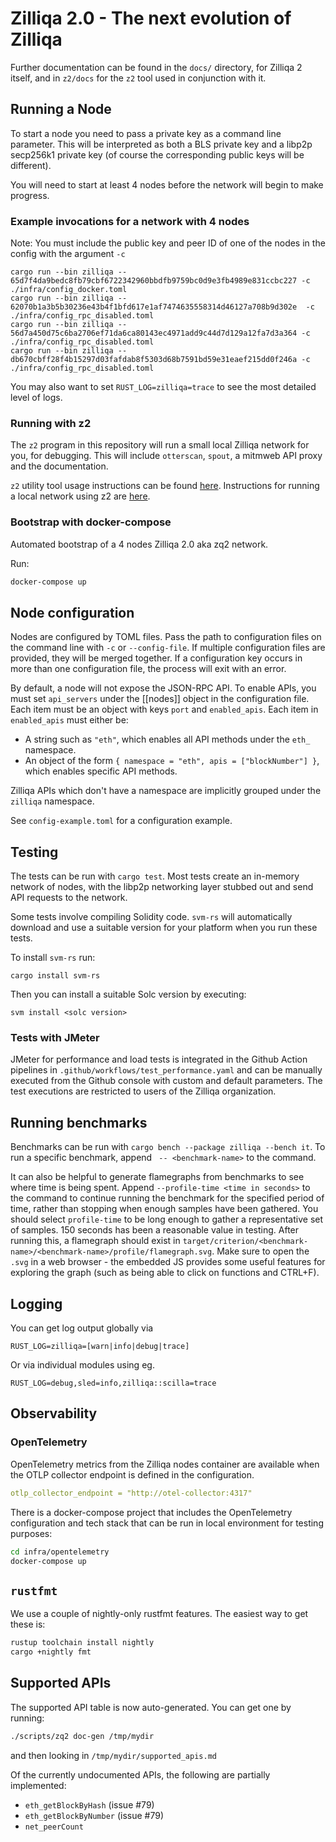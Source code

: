 # Zilliqa 2.0 - The next evolution of Zilliqa

Further documentation can be found in the `docs/` directory, for Zilliqa 2 itself, and in `z2/docs` for the `z2` tool used in conjunction with it.

## Running a Node

To start a node you need to pass a private key as a command line parameter.
This will be interpreted as both a BLS private key and a libp2p secp256k1 private key (of course the corresponding public keys will be different).

You will need to start at least 4 nodes before the network will begin to make progress.

### Example invocations for a network with 4 nodes

Note: You must include the public key and peer ID of one of the nodes in the config with the argument `-c`

```
cargo run --bin zilliqa -- 65d7f4da9bedc8fb79cbf6722342960bbdfb9759bc0d9e3fb4989e831ccbc227 -c ./infra/config_docker.toml
cargo run --bin zilliqa -- 62070b1a3b5b30236e43b4f1bfd617e1af7474635558314d46127a708b9d302e  -c ./infra/config_rpc_disabled.toml
cargo run --bin zilliqa -- 56d7a450d75c6ba2706ef71da6ca80143ec4971add9c44d7d129a12fa7d3a364 -c ./infra/config_rpc_disabled.toml
cargo run --bin zilliqa -- db670cbff28f4b15297d03fafdab8f5303d68b7591bd59e31eaef215dd0f246a -c ./infra/config_rpc_disabled.toml
```

You may also want to set `RUST_LOG=zilliqa=trace` to see the most detailed level of logs.

### Running with z2

The `z2` program in this repository will run a small local Zilliqa network for you, for debugging. This will include `otterscan`, `spout`, a mitmweb API proxy and the documentation.

`z2` utility tool usage instructions can be found [here](./z2/docs/README.md). Instructions for running a local network using z2 are [here](./z2/docs/local-network.md).


### Bootstrap with docker-compose

Automated bootstrap of a 4 nodes Zilliqa 2.0 aka zq2 network.

Run:

```bash
docker-compose up
```

## Node configuration

Nodes are configured by TOML files.
Pass the path to configuration files on the command line with `-c` or `--config-file`.
If multiple configuration files are provided, they will be merged together.
If a configuration key occurs in more than one configuration file, the process will exit with an error.

By default, a node will not expose the JSON-RPC API.
To enable APIs, you must set `api_servers` under the [[nodes]] object in the configuration file.
Each item must be an object with keys `port` and `enabled_apis`.
Each item in `enabled_apis` must either be:

* A string such as `"eth"`, which enables all API methods under the `eth_` namespace.
* An object of the form `{ namespace = "eth", apis = ["blockNumber"] }`, which enables specific API methods.

Zilliqa APIs which don't have a namespace are implicitly grouped under the `zilliqa` namespace.

See `config-example.toml` for a configuration example.

## Testing

The tests can be run with `cargo test`.
Most tests create an in-memory network of nodes, with the libp2p networking layer stubbed out and send API requests to the network.

Some tests involve compiling Solidity code.
`svm-rs` will automatically download and use a suitable version for your platform when you run these tests.

To install `svm-rs` run:

```
cargo install svm-rs
```

Then you can install a suitable Solc version by executing:

```
svm install <solc version>
```

### Tests with JMeter

JMeter for performance and load tests is integrated in the Github Action pipelines in `.github/workflows/test_performance.yaml` and can be manually executed from the Github console with custom and default parameters. The test executions are restricted to users of the Zilliqa organization.

## Running benchmarks

Benchmarks can be run with `cargo bench --package zilliqa --bench it`.
To run a specific benchmark, append ` -- <benchmark-name>` to the command.

It can also be helpful to generate flamegraphs from benchmarks to see where time is being spent.
Append `--profile-time <time in seconds>` to the command to continue running the benchmark for the specified period of time, rather than stopping when enough samples have been gathered.
You should select `profile-time` to be long enough to gather a representative set of samples.
150 seconds has been a reasonable value in testing.
After running this, a flamegraph should exist in `target/criterion/<benchmark-name>/<benchmark-name>/profile/flamegraph.svg`.
Make sure to open the `.svg` in a web browser - the embedded JS provides some useful features for exploring the graph (such as being able to click on functions and CTRL+F).

## Logging

You can get log output globally via

```unset
RUST_LOG=zilliqa=[warn|info|debug|trace]
```

Or via individual modules using eg.

```unset
RUST_LOG=debug,sled=info,zilliqa::scilla=trace
```

## Observability

### OpenTelemetry

OpenTelemetry metrics from the Zilliqa nodes container are available when the OTLP collector endpoint is defined in the configuration.

```yaml
otlp_collector_endpoint = "http://otel-collector:4317"
```

There is a docker-compose project that includes the OpenTelemetry configuration and tech stack that can be run in local environment for testing purposes:

```bash
cd infra/opentelemetry
docker-compose up
```

## `rustfmt`

We use a couple of nightly-only rustfmt features. The easiest way to get these is:

```sh
rustup toolchain install nightly
cargo +nightly fmt
```

## Supported APIs

The supported API table is now auto-generated. You can get one by running:

```sh
./scripts/zq2 doc-gen /tmp/mydir
```

and then looking in `/tmp/mydir/supported_apis.md`

Of the currently undocumented APIs, the following are partially implemented:

  * `eth_getBlockByHash` (issue #79)
  * `eth_getBlockByNumber` (issue #79)
  * `net_peerCount`
